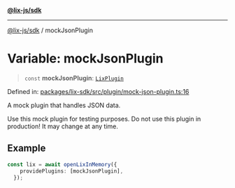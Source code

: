 [**@lix-js/sdk**](../README.md)

***

[@lix-js/sdk](../README.md) / mockJsonPlugin

# Variable: mockJsonPlugin

> `const` **mockJsonPlugin**: [`LixPlugin`](../type-aliases/LixPlugin.md)

Defined in: [packages/lix-sdk/src/plugin/mock-json-plugin.ts:16](https://github.com/pzerelles/opral/blob/e1a1649dcf42f139cb42fdb0f4eb674e7e5863f4/packages/lix-sdk/src/plugin/mock-json-plugin.ts#L16)

A mock plugin that handles JSON data.

Use this mock plugin for testing purposes. Do not
use this plugin in production! It may change at
any time.

## Example

```ts
const lix = await openLixInMemory({
    providePlugins: [mockJsonPlugin],
  });
```
